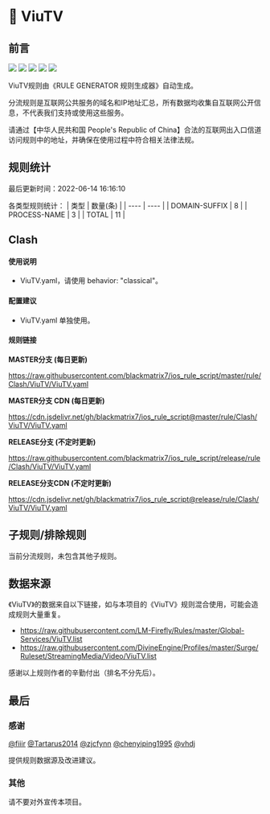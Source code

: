 # 🧸 ViuTV

## 前言

![](https://shields.io/badge/-移除重复规则-ff69b4) ![](https://shields.io/badge/-DOMAIN与DOMAIN--SUFFIX合并-green) ![](https://shields.io/badge/-DOMAIN--SUFFIX间合并-critical) ![](https://shields.io/badge/-DOMAIN--SUFFIX与DOMAIN--KEYWORD合并-blue) ![](https://shields.io/badge/-IP--CIDR(6)合并-blueviolet) 

ViuTV规则由《RULE GENERATOR 规则生成器》自动生成。

分流规则是互联网公共服务的域名和IP地址汇总，所有数据均收集自互联网公开信息，不代表我们支持或使用这些服务。

请通过【中华人民共和国 People's Republic of China】合法的互联网出入口信道访问规则中的地址，并确保在使用过程中符合相关法律法规。

## 规则统计

最后更新时间：2022-06-14 16:16:10

各类型规则统计：
| 类型 | 数量(条)  | 
| ---- | ----  |
| DOMAIN-SUFFIX | 8  | 
| PROCESS-NAME | 3  | 
| TOTAL | 11  | 


## Clash 

#### 使用说明
- ViuTV.yaml，请使用 behavior: "classical"。

#### 配置建议
- ViuTV.yaml 单独使用。

#### 规则链接
**MASTER分支 (每日更新)**

https://raw.githubusercontent.com/blackmatrix7/ios_rule_script/master/rule/Clash/ViuTV/ViuTV.yaml

**MASTER分支 CDN (每日更新)**

https://cdn.jsdelivr.net/gh/blackmatrix7/ios_rule_script@master/rule/Clash/ViuTV/ViuTV.yaml

**RELEASE分支 (不定时更新)**

https://raw.githubusercontent.com/blackmatrix7/ios_rule_script/release/rule/Clash/ViuTV/ViuTV.yaml

**RELEASE分支CDN (不定时更新)**

https://cdn.jsdelivr.net/gh/blackmatrix7/ios_rule_script@release/rule/Clash/ViuTV/ViuTV.yaml

## 子规则/排除规则


当前分流规则，未包含其他子规则。

## 数据来源

《ViuTV》的数据来自以下链接，如与本项目的《ViuTV》规则混合使用，可能会造成规则大量重复。

- https://raw.githubusercontent.com/LM-Firefly/Rules/master/Global-Services/ViuTV.list
- https://raw.githubusercontent.com/DivineEngine/Profiles/master/Surge/Ruleset/StreamingMedia/Video/ViuTV.list


感谢以上规则作者的辛勤付出（排名不分先后）。

## 最后

### 感谢

[@fiiir](https://github.com/fiiir) [@Tartarus2014](https://github.com/Tartarus2014) [@zjcfynn](https://github.com/zjcfynn) [@chenyiping1995](https://github.com/chenyiping1995) [@vhdj](https://github.com/vhdj)

提供规则数据源及改进建议。

### 其他

请不要对外宣传本项目。